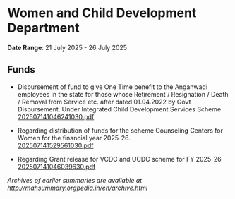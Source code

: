 # Women and Child Development Department

**Date Range**: 21 July 2025 - 26 July 2025


## Funds
- Disbursement of fund to give One Time benefit  to the  Anganwadi employees in the state for those whose Retirement / Resignation / Death / Removal from Service etc. after dated 01.04.2022 by Govt Disbursement.   Under Integrated Child Development Services Scheme\
  [202507141046241030.pdf](https://gr.maharashtra.gov.in/Site/Upload/Government%20Resolutions/English/202507141046241030.pdf)

- Regarding distribution of funds for the scheme Counseling Centers for Women for the financial year 2025-26.\
  [202507141529561030.pdf](https://gr.maharashtra.gov.in/Site/Upload/Government%20Resolutions/English/202507141529561030.pdf)

- Regarding Grant release for VCDC and UCDC scheme for FY 2025-26\
  [202507141046039630.pdf](https://gr.maharashtra.gov.in/Site/Upload/Government%20Resolutions/English/202507141046039630.pdf)


*Archives of earlier summaries are available at http://mahsummary.orgpedia.in/en/archive.html*
